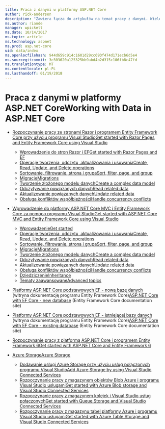 ```yaml
---
title: Praca z danymi w platformy ASP.NET Core
author: rick-anderson
description: "Zawiera łącza do artykułów na temat pracy z danymi. Wiele Użyj programu Entity Framework Core."
ms.author: riande
manager: wpickett
ms.date: 10/14/2017
ms.topic: article
ms.technology: aspnet
ms.prod: asp.net-core
uid: data/index
ms.openlocfilehash: 944d659c914c1601d29cc693f474d171ecb6d5e4
ms.sourcegitcommit: 3e303620a125325bb9abd4b2d315c106fb8c47fd
ms.translationtype: MT
ms.contentlocale: pl-PL
ms.lasthandoff: 01/19/2018
---
```

# <a name="working-with-data-in-aspnet-core"></a><span data-ttu-id="18be4-104">Praca z danymi w platformy ASP.NET Core</span><span class="sxs-lookup"><span data-stu-id="18be4-104">Working with Data in ASP.NET Core</span></span> 

* [<span data-ttu-id="18be4-105">Rozpoczynanie pracy ze stronami Razor i programem Entity Framework Core przy użyciu programu Visual Studio</span><span class="sxs-lookup"><span data-stu-id="18be4-105">Get started with Razor Pages and Entity Framework Core using Visual Studio</span></span>](xref:data/ef-rp/index)

   * [<span data-ttu-id="18be4-106">Wprowadzenie do stron Razor i EF</span><span class="sxs-lookup"><span data-stu-id="18be4-106">Get started with Razor Pages and EF</span></span>](xref:data/ef-rp/intro)
   * [<span data-ttu-id="18be4-107">Operacje tworzenia, odczytu, aktualizowania i usuwania</span><span class="sxs-lookup"><span data-stu-id="18be4-107">Create, Read, Update, and Delete operations</span></span>](xref:data/ef-rp/crud)
   * [<span data-ttu-id="18be4-108">Sortowanie, filtrowanie, strona i grupa</span><span class="sxs-lookup"><span data-stu-id="18be4-108">Sort, filter, page, and group</span></span>](xref:data/ef-rp/sort-filter-page)
   * [<span data-ttu-id="18be4-109">Migracje</span><span class="sxs-lookup"><span data-stu-id="18be4-109">Migrations</span></span>](xref:data/ef-rp/migrations)
   * [<span data-ttu-id="18be4-110">Tworzenie złożonego modelu danych</span><span class="sxs-lookup"><span data-stu-id="18be4-110">Create a complex data model</span></span>](xref:data/ef-rp/complex-data-model)
   * [<span data-ttu-id="18be4-111">Odczytywanie powiązanych danych</span><span class="sxs-lookup"><span data-stu-id="18be4-111">Read related data</span></span>](xref:data/ef-rp/read-related-data)
   * [<span data-ttu-id="18be4-112">Aktualizowanie powiązanych danych</span><span class="sxs-lookup"><span data-stu-id="18be4-112">Update related data</span></span>](xref:data/ef-rp/update-related-data)
   * [<span data-ttu-id="18be4-113">Obsługa konfliktów współbieżności</span><span class="sxs-lookup"><span data-stu-id="18be4-113">Handle concurrency conflicts</span></span>](xref:data/ef-rp/concurrency)

*   [<span data-ttu-id="18be4-114">Wprowadzenie do platformy ASP.NET Core MVC i Entity Framework Core za pomocą programu Visual Studio</span><span class="sxs-lookup"><span data-stu-id="18be4-114">Get started with ASP.NET Core MVC and Entity Framework Core using Visual Studio</span></span>](ef-mvc/index.md)
    *   [<span data-ttu-id="18be4-115">Wprowadzenie</span><span class="sxs-lookup"><span data-stu-id="18be4-115">Get started</span></span>](ef-mvc/intro.md)
    *   [<span data-ttu-id="18be4-116">Operacje tworzenia, odczytu, aktualizowania i usuwania</span><span class="sxs-lookup"><span data-stu-id="18be4-116">Create, Read, Update, and Delete operations</span></span>](xref:data/ef-mvc/crud)
    *   [<span data-ttu-id="18be4-117">Sortowanie, filtrowanie, strona i grupa</span><span class="sxs-lookup"><span data-stu-id="18be4-117">Sort, filter, page, and group</span></span>](xref:data/ef-mvc/sort-filter-page)
    *   [<span data-ttu-id="18be4-118">Migracje</span><span class="sxs-lookup"><span data-stu-id="18be4-118">Migrations</span></span>](xref:data/ef-mvc/migrations)
    *   [<span data-ttu-id="18be4-119">Tworzenie złożonego modelu danych</span><span class="sxs-lookup"><span data-stu-id="18be4-119">Create a complex data model</span></span>](ef-mvc/complex-data-model.md)
    *   [<span data-ttu-id="18be4-120">Odczytywanie powiązanych danych</span><span class="sxs-lookup"><span data-stu-id="18be4-120">Read related data</span></span>](ef-mvc/read-related-data.md)
    *   [<span data-ttu-id="18be4-121">Aktualizowanie powiązanych danych</span><span class="sxs-lookup"><span data-stu-id="18be4-121">Update related data</span></span>](ef-mvc/update-related-data.md)
    *   [<span data-ttu-id="18be4-122">Obsługa konfliktów współbieżności</span><span class="sxs-lookup"><span data-stu-id="18be4-122">Handle concurrency conflicts</span></span>](ef-mvc/concurrency.md)
    *   [<span data-ttu-id="18be4-123">Dziedziczenie</span><span class="sxs-lookup"><span data-stu-id="18be4-123">Inheritance</span></span>](ef-mvc/inheritance.md)
    *   [<span data-ttu-id="18be4-124">Tematy zaawansowane</span><span class="sxs-lookup"><span data-stu-id="18be4-124">Advanced topics</span></span>](ef-mvc/advanced.md)
* <span data-ttu-id="18be4-125">[Platformy ASP.NET Core podstawowych EF - nową bazę danych](https://docs.microsoft.com/ef/core/get-started/aspnetcore/new-db) (witryna dokumentację programu Entity Framework Core)</span><span class="sxs-lookup"><span data-stu-id="18be4-125">[ASP.NET Core with EF Core - new database](https://docs.microsoft.com/ef/core/get-started/aspnetcore/new-db) (Entity Framework Core documentation site)</span></span>
* <span data-ttu-id="18be4-126">[Platformy ASP.NET Core podstawowych EF - istniejącej bazy danych](https://docs.microsoft.com/ef/core/get-started/aspnetcore/existing-db) (witryna dokumentację programu Entity Framework Core)</span><span class="sxs-lookup"><span data-stu-id="18be4-126">[ASP.NET Core with EF Core - existing database](https://docs.microsoft.com/ef/core/get-started/aspnetcore/existing-db) (Entity Framework Core documentation site)</span></span>
*   [<span data-ttu-id="18be4-127">Rozpoczynanie pracy z platformą ASP.NET Core i programem Entity Framework 6</span><span class="sxs-lookup"><span data-stu-id="18be4-127">Get started with ASP.NET Core and Entity Framework 6</span></span>](entity-framework-6.md)
*   [<span data-ttu-id="18be4-128">Azure Storage</span><span class="sxs-lookup"><span data-stu-id="18be4-128">Azure Storage</span></span>](azure-storage/index.md)
    *   [<span data-ttu-id="18be4-129">Dodawanie usługi Azure Storage przy użyciu usług połączonych programu Visual Studio</span><span class="sxs-lookup"><span data-stu-id="18be4-129">Add Azure Storage by using Visual Studio Connected Services</span></span>](https://azure.microsoft.com/documentation/articles/vs-azure-tools-connected-services-storage/)
    *   [<span data-ttu-id="18be4-130">Rozpoczynanie pracy z magazynem obiektów Blob Azure i programu Visual Studio usługami</span><span class="sxs-lookup"><span data-stu-id="18be4-130">Get started with Azure Blob storage and Visual Studio Connected Services</span></span>](https://azure.microsoft.com/documentation/articles/vs-storage-aspnet5-getting-started-blobs/)
    *   [<span data-ttu-id="18be4-131">Rozpoczynanie pracy z magazynem kolejek i Visual Studio usług połączonych</span><span class="sxs-lookup"><span data-stu-id="18be4-131">Get started with Queue Storage and Visual Studio Connected Services</span></span>](https://azure.microsoft.com/documentation/articles/vs-storage-aspnet5-getting-started-queues/)
    *   [<span data-ttu-id="18be4-132">Rozpoczynanie pracy z magazynu tabel platformy Azure i programu Visual Studio usługami</span><span class="sxs-lookup"><span data-stu-id="18be4-132">Get started with Azure Table Storage and Visual Studio Connected Services</span></span>](https://azure.microsoft.com/documentation/articles/vs-storage-aspnet5-getting-started-tables/)

